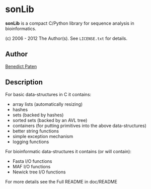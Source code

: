 # sonLib
**sonLib** is a compact C/Python library for sequence analysis in bioinformatics. 

(c) 2006 - 2012 The Author(s). See <code>LICENSE.txt</code> for details.

## Author
[Benedict Paten](https://github.com/benedictpaten/)

## Description
For basic data-structures in C it contains: 

 * array lists (automatically resizing) 
 * hashes
 * sets (backed by hashes)
 * sorted sets (backed by an AVL tree)
 * containers (for putting primitives into the above data-structures)
 * better string functions
 * simple exception mechanism
 * logging functions 

For bioinformatic data-structures it contains (or will contain):

 * Fasta I/O functions
 * MAF I/O functions
 * Newick tree I/O functions

For more details see the Full README in doc/README

